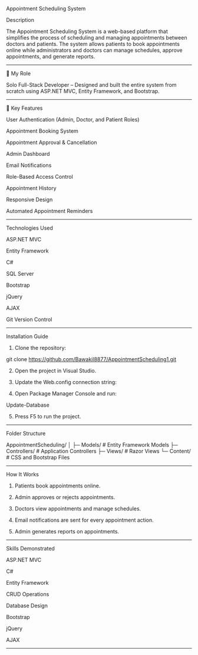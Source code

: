 Appointment Scheduling System

Description

The Appointment Scheduling System is a web-based platform that simplifies the process of scheduling and managing appointments between doctors and patients. The system allows patients to book appointments online while administrators and doctors can manage schedules, approve appointments, and generate reports.


---

💪 My Role

Solo Full-Stack Developer – Designed and built the entire system from scratch using ASP.NET MVC, Entity Framework, and Bootstrap.


---

🔑 Key Features

User Authentication (Admin, Doctor, and Patient Roles)

Appointment Booking System

Appointment Approval & Cancellation

Admin Dashboard

Email Notifications

Role-Based Access Control

Appointment History

Responsive Design

Automated Appointment Reminders



---

Technologies Used

ASP.NET MVC

Entity Framework

C#

SQL Server

Bootstrap

jQuery

AJAX

Git Version Control



---

Installation Guide

1. Clone the repository:



git clone https://github.com/Bawakil8877/AppointmentScheduling1.git

2. Open the project in Visual Studio.


3. Update the Web.config connection string:



<connectionStrings>
  <add name="DefaultConnection" connectionString="your-database-connection-string" providerName="System.Data.SqlClient" />
</connectionStrings>

4. Open Package Manager Console and run:



Update-Database

5. Press F5 to run the project.




---

Folder Structure

AppointmentScheduling/
│
├─ Models/              # Entity Framework Models
├─ Controllers/         # Application Controllers
├─ Views/               # Razor Views
└─ Content/             # CSS and Bootstrap Files


---

How It Works

1. Patients book appointments online.


2. Admin approves or rejects appointments.


3. Doctors view appointments and manage schedules.


4. Email notifications are sent for every appointment action.


5. Admin generates reports on appointments.




---

Skills Demonstrated

ASP.NET MVC

C#

Entity Framework

CRUD Operations

Database Design

Bootstrap

jQuery

AJAX



---
